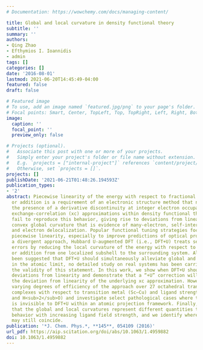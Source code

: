 ```yaml
---
# Documentation: https://wowchemy.com/docs/managing-content/

title: Global and local curvature in density functional theory
subtitle: ''
summary: ''
authors:
- Qing Zhao
- Efthymios I. Ioannidis
- admin
tags: []
categories: []
date: '2016-08-01'
lastmod: 2021-06-20T14:45:49-04:00
featured: false
draft: false

# Featured image
# To use, add an image named `featured.jpg/png` to your page's folder.
# Focal points: Smart, Center, TopLeft, Top, TopRight, Left, Right, BottomLeft, Bottom, BottomRight.
image:
  caption: ''
  focal_point: ''
  preview_only: false

# Projects (optional).
#   Associate this post with one or more of your projects.
#   Simply enter your project's folder or file name without extension.
#   E.g. `projects = ["internal-project"]` references `content/project/deep-learning/index.md`.
#   Otherwise, set `projects = []`.
projects: []
publishDate: '2021-06-21T01:48:26.194593Z'
publication_types:
- '2'
abstract: Piecewise linearity of the energy with respect to fractional electron removal
  or addition is a requirement of an electronic structure method that necessitates
  the presence of a derivative discontinuity at integer electron occupation. Semi-local
  exchange-correlation (xc) approximations within density functional theory (DFT)
  fail to reproduce this behavior, giving rise to deviations from linearity with a
  convex global curvature that is evidence of many-electron, self-interaction error
  and electron delocalization. Popular functional tuning strategies focus on reproducing
  piecewise linearity, especially to improve predictions of optical properties. In
  a divergent approach, Hubbard U-augmented DFT (i.e., DFT+U) treats self-interaction
  errors by reducing the local curvature of the energy with respect to electron removal
  or addition from one localized subshell to the surrounding system. Although it has
  been suggested that DFT+U should simultaneously alleviate global and local curvature
  in the atomic limit, no detailed study on real systems has been carried out to probe
  the validity of this statement. In this work, we show when DFT+U should minimize
  deviations from linearity and demonstrate that a “+U” correction will never worsen
  the deviation from linearity of the underlying xc approximation. However, we explain
  varying degrees of efficiency of the approach over 27 octahedral transition metal
  complexes with respect to transition metal (Sc–Cu) and ligand strength (CO, NH<sub>3</sub>,
  and H<sub>2</sub>O) and investigate select pathological cases where the delocalization error
  is invisible to DFT+U within an atomic projection framework. Finally, we demonstrate
  that the global and local curvatures represent different quantities that show opposing
  behavior with increasing ligand field strength, and we identify where these two
  may still coincide.
publication: '*J. Chem. Phys.*, **145**, 054109 (2016)'
url_pdf: https://aip.scitation.org/doi/abs/10.1063/1.4959882
doi: 10.1063/1.4959882
---
```

